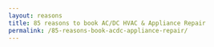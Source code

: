```yaml
---
layout: reasons
title: 85 reasons to book AC/DC HVAC & Appliance Repair
permalink: /85-reasons-book-acdc-appliance-repair/
---
```

